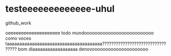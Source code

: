 # testeeeeeeeeeeeee-uhul
github_work


oeeeeeeeeeeeeeeeeeeee todo mundoooooooooooooooooooooooooo como voces taaaaaaaaaaaaaaaaaaaaaaaaaaaaaaaaaaaaaa?????????????????????????????????
bom diaaaaaaaaaaaaaaaaaa denovooooooooooooooooooooo
